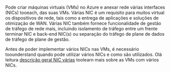 Pode criar máquinas virtuais (VMs) no Azure e anexar rede várias interfaces (NICs) tooeach, das suas VMs. Várias NIC é um requisito para muitos virtual os dispositivos de rede, tais como a entrega de aplicações e soluções de otimização de WAN. Várias NIC também fornece funcionalidade de gestão de tráfego de rede mais, incluindo isolamento de tráfego entre um frente terminar NIC e back-end NIC(s) ou separação do tráfego de plane de dados de tráfego de plane de gestão.

Antes de poder implementar vários NICs nas VMs, é necessário toounderstand quando pode utilizar vários NICs e como são utilizados. Olá leitura [descrição geral NIC várias](../articles/virtual-network/virtual-networks-multiple-nics.md) toolearn mais sobre as VMs com vários NICs.

